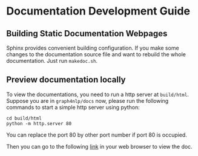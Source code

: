 # Documentation Development Guide

## Building Static Documentation Webpages

Sphinx provides convenient building configuration. If you make some changes to the documentation source file and want 
to rebuild the whole documentation. Just run `makedoc.sh`.

## Preview documentation locally

To view the documentations, you need to run a http server at `build/html`. Suppose you are in `graph4nlp/docs` now,
please run the following commands to start a simple http server using python:
```
cd build/html
python -m http.server 80
```
You can replace the port 80 by other port number if port 80 is occupied.

Then you can go to the following [link](http://localhost:80) in your web browser to view the doc.